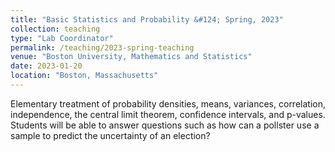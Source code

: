 ```yaml
---
title: "Basic Statistics and Probability &#124; Spring, 2023"
collection: teaching
type: "Lab Coordinator"
permalink: /teaching/2023-spring-teaching
venue: "Boston University, Mathematics and Statistics"
date: 2023-01-20
location: "Boston, Massachusetts"
---
```


Elementary treatment of probability densities, means, variances, correlation, independence, the central limit theorem, confidence intervals, and p-values. Students will be able to answer questions such as how can a pollster use a sample to predict the uncertainty of an election?
